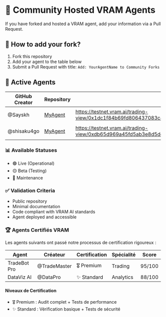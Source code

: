 # 🚀 Community Hosted VRAM Agents

If you have forked and hosted a VRAM agent, add your information via a Pull Request.

## 📝 How to add your fork?

1. Fork this repository
2. Add your agent to the table below
3. Submit a Pull Request with title: `Add: YourAgentName to Community Forks`

## 🤖 Active Agents

| GitHub Creator | Repository                                               | Deployed URL          | Agent Type    | Status  |
| -------------- | -------------------------------------------------------- | --------------------- | ------------- | ------- |
| @Sayskh        | [MyAgent](https://github.com/Sayskh/ai-forge)            | https://testnet.vram.ai/trading-view/0x1dc1f84b69fd806437083c84dd928aafe4a60220bc9c4eba44df48472b3ede65  | Trading Bot   | 🟢 Live |
| @shisaku4go    | [MyAgent](https://github.com/shisaku4go/ai-forge) | https://testnet.vram.ai/trading-view/0xdb65d969a45fd5ab3e8d5dcb236eb80bd2217cb1e002d8acb62576045c9ff690 | Trading Bot | 🟢 Live |


### 📊 Available Statuses

- 🟢 Live (Operational)
- 🟡 Beta (Testing)
- 🔴 Maintenance

### ✅ Validation Criteria

- Public repository
- Minimal documentation
- Code compliant with VRAM AI standards
- Agent deployed and accessible

### 🏆 Agents Certifiés VRAM

Les agents suivants ont passé notre processus de certification rigoureux :

| Agent        | Créateur     | Certification | Spécialité | Score  |
| ------------ | ------------ | ------------- | ---------- | ------ |
| TradeBot Pro | @TradeMaster | 🎖️ Premium    | Trading    | 95/100 |
| DataViz AI   | @DataPro     | ✨ Standard   | Analytics  | 88/100 |

#### Niveaux de Certification

- 🎖️ Premium : Audit complet + Tests de performance
- ✨ Standard : Vérification basique + Tests de sécurité
